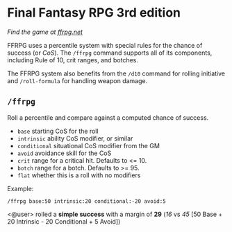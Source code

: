 # Final Fantasy RPG 3rd edition

*Find the game at [ffrpg.net](https://ffrpg.net/ffrpg/)*

FFRPG uses a percentile system with special rules for the chance of success (or *CoS*). The `/ffrpg` command supports all of its components, including Rule of 10, crit ranges, and botches.

The FFRPG system also benefits from the `/d10` command for rolling initiative and `/roll-formula` for handling weapon damage.

## `/ffrpg`

Roll a percentile and compare against a computed chance of success.

* `base` starting CoS for the roll
* `intrinsic` ability CoS modifier, or similar
* `conditional` situational CoS modifier from the GM
* `avoid` avoidance skill for the CoS
* `crit` range for a critical hit. Defaults to <= 10.
* `botch` range for a botch. Defaults to >= 95.
* `flat` whether this is a roll with no modifiers

<!-- panels:start -->
<!-- panels:title -->
Example:
<!-- div:left-panel -->
```invocation
/ffrpg base:50 intrinsic:20 conditional:-20 avoid:5
```
<!-- div:right-panel -->
<@user> rolled a **simple success** with a margin of **29** (*16* vs *45* [50 Base + 20 Intrinsic - 20 Conditional + 5 Avoid])
<!-- panels:end -->
